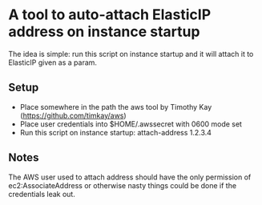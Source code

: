 A tool to auto-attach ElasticIP address on instance startup
===========================================================

The idea is simple: run this script on instance startup and it will
attach it to ElasticIP given as a param.


Setup
-----

* Place somewhere in the path the aws tool by Timothy Kay 
(https://github.com/timkay/aws)
* Place user credentials into $HOME/.awssecret with 0600 mode set
* Run this script on instance startup:   attach-address 1.2.3.4

Notes
-----

The AWS user used to attach address should have the only permission 
of ec2:AssociateAddress or otherwise nasty things could be done if
the credentials leak out.

